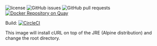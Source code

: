 ![license](https://img.shields.io/github/license/paul-pop/jre-alpine.svg)
![GitHub issues](https://img.shields.io/github/issues/paul-pop/jre-alping.svg)
![GitHub pull requests](https://img.shields.io/github/issues-pr/paul-pop/jre-alpine.svg)
[![Docker Repository on Quay](https://quay.io/repository/paulpop/jre-alpine/status "Docker Repository on Quay")](https://quay.io/repository/paulpop/jre-alpine)

Build: [![CircleCI](https://circleci.com/gh/paul-pop/jre-alpine.svg?style=svg)](https://circleci.com/gh/paul-pop/jre-alpine)

This image will install cURL on top of the JRE (Alpine distribution) and change the root directory.
